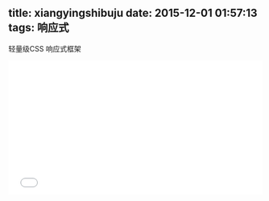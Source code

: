 title: xiangyingshibuju
date: 2015-12-01 01:57:13
tags: 响应式
---
轻量级CSS 响应式框架

<iframe height='266' scrolling='no' src='//codepen.io/ZhouHengYi/embed/WQVyVe/?height=266&theme-id=19960&default-tab=result' frameborder='no' allowtransparency='true' allowfullscreen='true' style='width: 100%;'>See the Pen <a href='http://codepen.io/ZhouHengYi/pen/WQVyVe/'>轻量响应式布局框架</a> by henry (<a href='http://codepen.io/ZhouHengYi'>@ZhouHengYi</a>) on <a href='http://codepen.io'>CodePen</a>.
</iframe>
